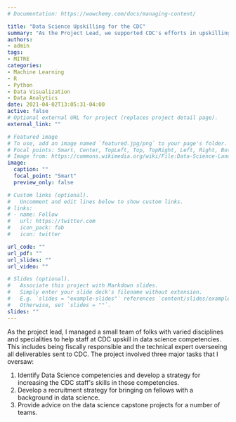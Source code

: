 ```yaml
---
# Documentation: https://wowchemy.com/docs/managing-content/

title: "Data Science Upskilling for the CDC"
summary: "As the Project Lead, we supported CDC's efforts in upskilling their staff in a variety of data science competencies from time series regression to data wrangling to communicating your results to all audiences."
authors: 
- admin
tags: 
- MITRE
categories: 
- Machine Learning
- R
- Python
- Data Visualization
- Data Analytics
date: 2021-04-02T13:05:31-04:00
active: false 
# Optional external URL for project (replaces project detail page).
external_link: ""

# Featured image
# To use, add an image named `featured.jpg/png` to your page's folder.
# Focal points: Smart, Center, TopLeft, Top, TopRight, Left, Right, BottomLeft, Bottom, BottomRight.
# Image from: https://commons.wikimedia.org/wiki/File:Data-Science-Landscape.jpg
image:
  caption: ""
  focal_point: "Smart"
  preview_only: false

# Custom links (optional).
#   Uncomment and edit lines below to show custom links.
# links:
# - name: Follow
#   url: https://twitter.com
#   icon_pack: fab
#   icon: twitter

url_code: ""
url_pdf: ""
url_slides: ""
url_video: ""

# Slides (optional).
#   Associate this project with Markdown slides.
#   Simply enter your slide deck's filename without extension.
#   E.g. `slides = "example-slides"` references `content/slides/example-slides.md`.
#   Otherwise, set `slides = ""`.
slides: ""
---
```


As the project lead, I managed a small team of folks with varied disciplines and specialities to help staff at CDC upskill in data science competencies. This includes being fiscally responsible and the technical expert overseeing all deliverables sent to CDC. The project involved three major tasks that I oversaw:

1. Identify Data Science competencies and develop a strategy for increasing the CDC staff's skills in those competencies. 
2. Develop a recruitment strategy for bringing on fellows with a background in data science.
3. Provide advice on the data science capstone projects for a number of teams. 